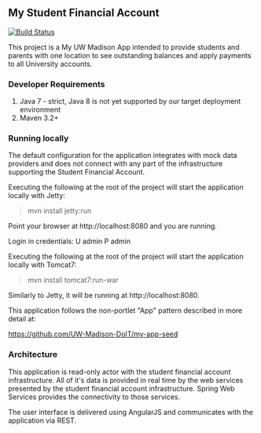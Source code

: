 ## My Student Financial Account

[![Build Status](https://travis-ci.org/UW-Madison-DoIT/my-student-financial-account.svg)](https://travis-ci.org/UW-Madison-DoIT/my-student-financial-account)

This project is a My UW Madison App intended to provide students and parents with one location to see outstanding balances and apply payments to all University accounts.

### Developer Requirements

1. Java 7 - strict, Java 8 is not yet supported by our target deployment environment
2. Maven 3.2+

### Running locally

The default configuration for the application integrates with mock data providers and does not connect
with any part of the infrastructure supporting the Student Financial Account.

Executing the following at the root of the project will start the application locally with Jetty:

> mvn install jetty:run

Point your browser at http://localhost:8080 and you are running.

Login in credentials: U admin P admin

Executing the following at the root of the project will start the application locally with Tomcat7:

> mvn install tomcat7:run-war

Similarly to Jetty, it will be running at http://localhost:8080. 

This application follows the non-portlet "App" pattern described in more detail at:

  https://github.com/UW-Madison-DoIT/my-app-seed

### Architecture 

This application is read-only actor with the student financial account infrastructure. All of it's data
is provided in real time by the web services presented by the student financial account infrastructure.
Spring Web Services provides the connectivity to those services.

The user interface is delivered using AngularJS and communicates with the application via REST.
